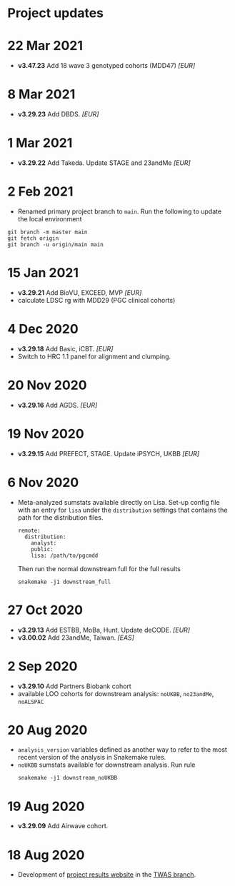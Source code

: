 # Project updates

# 22 Mar 2021

- **v3.47.23** Add 18 wave 3 genotyped cohorts (MDD47) _[EUR]_

# 8 Mar 2021

- **v3.29.23** Add DBDS. _[EUR]_

# 1 Mar 2021

- **v3.29.22** Add Takeda. Update STAGE and 23andMe _[EUR]_

# 2 Feb 2021

- Renamed primary project branch to `main`. Run the following to update the local environment
```
git branch -m master main
git fetch origin
git branch -u origin/main main
```

# 15 Jan 2021

- **v3.29.21** Add BioVU, EXCEED, MVP _[EUR]_
- calculate LDSC rg with MDD29 (PGC clinical cohorts)

# 4 Dec 2020

- **v3.29.18** Add Basic, iCBT. _[EUR]_
- Switch to HRC 1.1 panel for alignment and clumping. 

# 20 Nov 2020

- **v3.29.16** Add AGDS. _[EUR]_

# 19 Nov 2020

- **v3.29.15** Add PREFECT, STAGE. Update iPSYCH, UKBB _[EUR]_

# 6 Nov 2020

- Meta-analyzed sumstats available directly on Lisa. Set-up config file with an entry for `lisa` under the `distribution` settings that contains the path for the distribution files.
  ```
  remote:
    distribution:
      analyst: 
      public: 
      lisa: /path/to/pgcmdd
    ```
  Then run the normal downstream full for the full results
  ```
  snakemake -j1 downstream_full
  ```

# 27 Oct 2020

- **v3.29.13** Add ESTBB, MoBa, Hunt. Update deCODE. _[EUR]_
- **v3.00.02** Add 23andMe, Taiwan. _[EAS]_

# 2 Sep 2020

- **v3.29.10** Add Partners Biobank cohort
- available LOO cohorts for downstream analysis: `noUKBB`, `no23andMe`, `noALSPAC`

# 20 Aug 2020

- `analysis_version` variables defined as another way to refer to the most recent version of the analysis in Snakemake rules.
- `noUKBB` sumstats available for downstream analysis. Run rule
  ```
  snakemake -j1 downstream_noUKBB
  ```

# 19 Aug 2020

- **v3.29.09** Add Airwave cohort.

# 18 Aug 2020

- Development of [project results website](https://psychiatric-genomics-consortium.github.io/mdd-meta/) in the [TWAS branch](https://github.com/psychiatric-genomics-consortium/mdd-meta/tree/twas).
